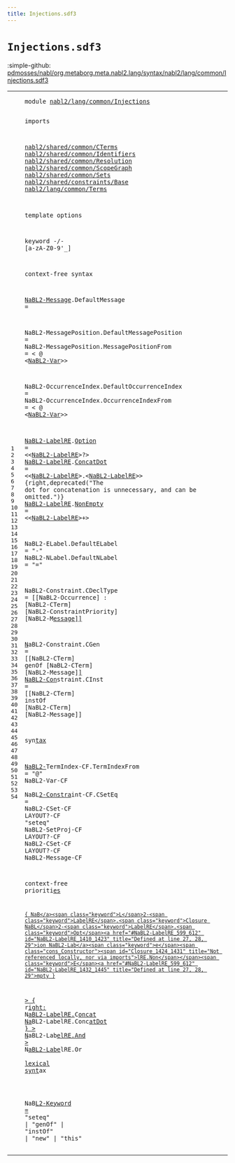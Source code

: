 ```yaml
---
title: Injections.sdf3
---
```


# `Injections.sdf3`

:simple-github: [pdmosses/nabl/org.metaborg.meta.nabl2.lang/syntax/nabl2/lang/common/Injections.sdf3]

[pdmosses/nabl/org.metaborg.meta.nabl2.lang/syntax/nabl2/lang/common/Injections.sdf3]: https://github.com/pdmosses/nabl/blob/master/org.metaborg.meta.nabl2.lang/syntax/nabl2/lang/common/Injections.sdf3 "The source file on GitHub"

<div class="sdf3"><table class="highlighttable"><tbody><tr><td class="linenos"><div class="linenodiv"><pre><span></span>1
2
3
4
5
6
7
8
9
10
11
12
13
14
15
16
17
18
19
20
21
22
23
24
25
26
27
28
29
30
31
32
33
34
35
36
37
38
39
40
41
42
43
44
45
46
47
48
49
50
51
52
53
54
</pre></div></td>
<td class="code"><pre><code><span class="keyword">module</span> <a href="../../rules/CGen.sdf3#nabl2/lang/common/Injections_170_198" id="nabl2/lang/common/Injections_7_35" title="Referenced at ../../rules/CGen.sdf3 line 10">nabl2/lang/common/Injections</a>

<span class="keyword">imports</span>

  <a href="../../../../../../../file:/Users/pdm/eclipse/spoofax-dev/Eclipse.app/Contents/Eclipse/plugins/org.metaborg.meta.nabl2.shared.eclipse_2.6.0.20230609-133100-master/target/unpacked/latest/syntax/nabl2/shared/common/CTerms.sdf3#nabl2/shared/common/CTerms_7_33" id="nabl2/shared/common/CTerms_48_74" title="Defined at ../../../../../../../file:/Users/pdm/eclipse/spoofax-dev/Eclipse.app/Contents/Eclipse/plugins/org.metaborg.meta.nabl2.shared.eclipse_2.6.0.20230609-133100-master/target/unpacked/latest/syntax/nabl2/shared/common/CTerms.sdf3 line 1">nabl2/shared/common/CTerms</a>
  <a href="../../../../../../../file:/Users/pdm/eclipse/spoofax-dev/Eclipse.app/Contents/Eclipse/plugins/org.metaborg.meta.nabl2.shared.eclipse_2.6.0.20230609-133100-master/target/unpacked/latest/syntax/nabl2/shared/common/Identifiers.sdf3#nabl2/shared/common/Identifiers_7_38" id="nabl2/shared/common/Identifiers_77_108" title="Defined at ../../../../../../../file:/Users/pdm/eclipse/spoofax-dev/Eclipse.app/Contents/Eclipse/plugins/org.metaborg.meta.nabl2.shared.eclipse_2.6.0.20230609-133100-master/target/unpacked/latest/syntax/nabl2/shared/common/Identifiers.sdf3 line 1">nabl2/shared/common/Identifiers</a>
  <a href="../../../../../../../file:/Users/pdm/eclipse/spoofax-dev/Eclipse.app/Contents/Eclipse/plugins/org.metaborg.meta.nabl2.shared.eclipse_2.6.0.20230609-133100-master/target/unpacked/latest/syntax/nabl2/shared/common/Resolution.sdf3#nabl2/shared/common/Resolution_7_37" id="nabl2/shared/common/Resolution_111_141" title="Defined at ../../../../../../../file:/Users/pdm/eclipse/spoofax-dev/Eclipse.app/Contents/Eclipse/plugins/org.metaborg.meta.nabl2.shared.eclipse_2.6.0.20230609-133100-master/target/unpacked/latest/syntax/nabl2/shared/common/Resolution.sdf3 line 1">nabl2/shared/common/Resolution</a>
  <a href="../../../../../../../file:/Users/pdm/eclipse/spoofax-dev/Eclipse.app/Contents/Eclipse/plugins/org.metaborg.meta.nabl2.shared.eclipse_2.6.0.20230609-133100-master/target/unpacked/latest/syntax/nabl2/shared/common/ScopeGraph.sdf3#nabl2/shared/common/ScopeGraph_7_37" id="nabl2/shared/common/ScopeGraph_144_174" title="Defined at ../../../../../../../file:/Users/pdm/eclipse/spoofax-dev/Eclipse.app/Contents/Eclipse/plugins/org.metaborg.meta.nabl2.shared.eclipse_2.6.0.20230609-133100-master/target/unpacked/latest/syntax/nabl2/shared/common/ScopeGraph.sdf3 line 1">nabl2/shared/common/ScopeGraph</a>
  <a href="../../../../../../../file:/Users/pdm/eclipse/spoofax-dev/Eclipse.app/Contents/Eclipse/plugins/org.metaborg.meta.nabl2.shared.eclipse_2.6.0.20230609-133100-master/target/unpacked/latest/syntax/nabl2/shared/common/Sets.sdf3#nabl2/shared/common/Sets_7_31" id="nabl2/shared/common/Sets_177_201" title="Defined at ../../../../../../../file:/Users/pdm/eclipse/spoofax-dev/Eclipse.app/Contents/Eclipse/plugins/org.metaborg.meta.nabl2.shared.eclipse_2.6.0.20230609-133100-master/target/unpacked/latest/syntax/nabl2/shared/common/Sets.sdf3 line 1">nabl2/shared/common/Sets</a>
  <a href="../../../../../../../file:/Users/pdm/eclipse/spoofax-dev/Eclipse.app/Contents/Eclipse/plugins/org.metaborg.meta.nabl2.shared.eclipse_2.6.0.20230609-133100-master/target/unpacked/latest/syntax/nabl2/shared/constraints/Base.sdf3#nabl2/shared/constraints/Base_7_36" id="nabl2/shared/constraints/Base_204_233" title="Defined at ../../../../../../../file:/Users/pdm/eclipse/spoofax-dev/Eclipse.app/Contents/Eclipse/plugins/org.metaborg.meta.nabl2.shared.eclipse_2.6.0.20230609-133100-master/target/unpacked/latest/syntax/nabl2/shared/constraints/Base.sdf3 line 1">nabl2/shared/constraints/Base</a>
  <a href="../Terms.sdf3#nabl2/lang/common/Terms_7_30" id="nabl2/lang/common/Terms_236_259" title="Defined at ../Terms.sdf3 line 1">nabl2/lang/common/Terms</a>

<span class="keyword">template options</span>

  <span class="keyword">keyword</span> -/- [<span class="cons_Regular">a</span>-<span class="cons_Regular">z</span><span class="cons_Regular">A</span>-<span class="cons_Regular">Z</span><span class="cons_Regular">0</span>-<span class="cons_Regular">9</span>\'\_]

<span class="keyword">context-free syntax</span>

  <a href="#NaBL2-Message_1361_1374" id="NaBL2-Message_333_346" title="Referenced at line 43">NaBL2-Message</a>.<span class="cons_Constructor"><span id="DefaultMessage_347_361" title="Not referenced locally, nor via imports">DefaultMessage</span></span> =

  <span id="NaBL2-MessagePosition_367_388" title="Not referenced locally, nor via imports">NaBL2-MessagePosition</span>.<span class="cons_Constructor"><span id="DefaultMessagePosition_389_411" title="Not referenced locally, nor via imports">DefaultMessagePosition</span></span> =
  <span id="NaBL2-MessagePosition_416_437" title="Not referenced locally, nor via imports">NaBL2-MessagePosition</span>.<span class="cons_Constructor"><span id="MessagePositionFrom_438_457" title="Not referenced locally, nor via imports">MessagePositionFrom</span></span>    = &lt; <span class="cons_String">@</span> &lt;<a href="../Terms.sdf3#NaBL2-Var_146_155" id="NaBL2-Var_468_477" title="Defined at ../Terms.sdf3 line 13">NaBL2-Var</a>&gt;&gt;

  <span id="NaBL2-OccurrenceIndex_483_504" title="Not referenced locally, nor via imports">NaBL2-OccurrenceIndex</span>.<span class="cons_Constructor"><span id="DefaultOccurrenceIndex_505_527" title="Not referenced locally, nor via imports">DefaultOccurrenceIndex</span></span> =
  <span id="NaBL2-OccurrenceIndex_532_553" title="Not referenced locally, nor via imports">NaBL2-OccurrenceIndex</span>.<span class="cons_Constructor"><span id="OccurrenceIndexFrom_554_573" title="Not referenced locally, nor via imports">OccurrenceIndexFrom</span></span>    = &lt; <span class="cons_String">@</span> &lt;<a href="../Terms.sdf3#NaBL2-Var_146_155" id="NaBL2-Var_584_593" title="Defined at ../Terms.sdf3 line 13">NaBL2-Var</a>&gt;&gt;

  <a href="#NaBL2-LabelRE_1564_1577" id="NaBL2-LabelRE_599_612" title="Referenced at line 50">NaBL2-LabelRE</a>.<span class="cons_Constructor"><a href="#Option_1446_1452" id="Option_613_619" title="Referenced at line 47">Option</a></span>    = &lt;&lt;<a href="#NaBL2-LabelRE_599_612" id="NaBL2-LabelRE_627_640" title="Defined at line 27, 28, 29">NaBL2-LabelRE</a>&gt;<span class="cons_String">?</span>&gt;
  <a href="#NaBL2-LabelRE_1564_1577" id="NaBL2-LabelRE_646_659" title="Referenced at line 50">NaBL2-LabelRE</a>.<span class="cons_Constructor"><a href="#ConcatDot_1526_1535" id="ConcatDot_660_669" title="Referenced at line 48">ConcatDot</a></span> = &lt;&lt;<a href="#NaBL2-LabelRE_599_612" id="NaBL2-LabelRE_674_687" title="Defined at line 27, 28, 29">NaBL2-LabelRE</a>&gt;<span class="cons_String">.</span>&lt;<a href="#NaBL2-LabelRE_599_612" id="NaBL2-LabelRE_690_703" title="Defined at line 27, 28, 29">NaBL2-LabelRE</a>&gt;&gt;  {<span class="keyword">right</span>,<span class="keyword">deprecated</span>("The dot for concatenation is unnecessary, and can be omitted.")}
  <a href="#NaBL2-LabelRE_1564_1577" id="NaBL2-LabelRE_793_806" title="Referenced at line 50">NaBL2-LabelRE</a>.<span class="cons_Constructor"><a href="#NonEmpty_1467_1475" id="NonEmpty_807_815" title="Referenced at line 47">NonEmpty</a></span> = &lt;&lt;<a href="#NaBL2-LabelRE_599_612" id="NaBL2-LabelRE_820_833" title="Defined at line 27, 28, 29">NaBL2-LabelRE</a>&gt;<span class="cons_String">+</span>&gt;

  <span id="NaBL2-ELabel_840_852" title="Not referenced locally, nor via imports">NaBL2-ELabel</span>.<span class="cons_Constructor"><span id="DefaultELabel_853_866" title="Not referenced locally, nor via imports">DefaultELabel</span></span> = <span class="cons_Lit">"-"</span>
  <span id="NaBL2-NLabel_875_887" title="Not referenced locally, nor via imports">NaBL2-NLabel</span>.<span class="cons_Constructor"><span id="DefaultNLabel_888_901" title="Not referenced locally, nor via imports">DefaultNLabel</span></span> = <span class="cons_Lit">"="</span>

  <span id="NaBL2-Constraint_911_927" title="Not referenced locally, nor via imports">NaBL2-Constraint</span>.<span class="cons_Constructor"><span id="CDeclType_928_937" title="Not referenced locally, nor via imports">CDeclType</span></span> = [[<span class="keyword">NaBL</span>2-Occurrence] : [<span class="keyword">N</span>a<span class="cons_String">B</span>L2-CTerm] [NaB<span class="keyword">L</span>2-<span class="keyword">C</span>onstraintPriority] [NaBL2-<span class="keyword">M</span><a href="#NaBL2-Message_333_346" id="NaBL2-Message_1004_1017" title="Defined at line 19">essage]]

  N</a><span class="keyword">aBL</span>2-<span class="keyword">C</span><span id="NaBL2-Constraint_1023_1039" title="Not referenced locally, nor via imports">onstraint.CGen  </span>=<span class="cons_Constructor"><span id="CGen_1040_1044" title="Not referenced locally, nor via imports"> [[N</span></span><span class="keyword">aBL</span>2-<span class="keyword">C</span><span class="keyword">Term</span>] genOf [NaBL2-<span class="cons_String">CTerm</span>] [NaBL2-Messa<span class="keyword">g</span>e]<a href="#NaBL2-Message_333_346" id="NaBL2-Message_1084_1097" title="Defined at line 19">]
  NaBL2-Con</a><span class="keyword">strai</span><span id="NaBL2-Constraint_1102_1118" title="Not referenced locally, nor via imports">nt.CInst = [[NaB</span><span class="keyword">L</span><span class="cons_Constructor"><span id="CInst_1119_1124" title="Not referenced locally, nor via imports">2-CTe</span></span><span class="keyword">rm</span>] <span class="keyword">i</span><span class="keyword">nstOf</span> [NaBL2-CTe<span class="keyword">r</span>m<span class="cons_String">] [NaB</span>L2-Message]]

<span class="keyword">s</span>y<span class="keyword">n</span><a href="#NaBL2-Message_333_346" id="NaBL2-Message_1164_1177" title="Defined at line 19">tax

  NaBL2-</a><span class="keyword">TermIndex-CF</span>.<span class="keyword">T</span><span id="NaBL2-TermIndex_1191_1206" title="Not referenced locally, nor via imports">ermIndexFrom = </span>"@" <span class="cons_Constructor"><span id="TermIndexFrom_1210_1223" title="Not referenced locally, nor via imports">NaBL2-Var-CF
</span></span>
  <span class="cons_Lit">NaB</span><span class="keyword">L</span><a href="../Terms.sdf3#NaBL2-Var_146_155" id="NaBL2-Var_1230_1239" title="Defined at ../Terms.sdf3 line 13">2-Constra</a><span class="keyword">int-CF</span>.<span id="NaBL2-Constraint_1246_1262" title="Not referenced locally, nor via imports">CSetEq = NaBL2-C</span><span class="keyword">Set-</span><span class="cons_Constructor"><span id="CSetEq_1266_1272" title="Not referenced locally, nor via imports">CF LAY</span></span><span class="keyword">OUT</span>?-<span class="keyword">C</span>F "seteq" <span class="keyword">NaBL</span>2-<span class="keyword">SetProj-C</span><span class="cons_Lit">F LAYOU</span><span class="keyword">T</span>?-CF NaBL2-CSe<span class="keyword">t-CF LAYOUT</span>?<span class="keyword">-CF</span> <span class="keyword">NaBL</span>2-<span class="keyword">Message-</span>CF

contex<span class="keyword">t-free prioriti</span><a href="#NaBL2-Message_333_346" id="NaBL2-Message_1361_1374" title="Defined at line 19">es

    { NaB</a><span class="keyword">L</span>2-<span class="keyword">LabelRE</span>.<span class="keyword">Closure NaBL</span>2-<span class="keyword">LabelRE</span>.<span class="keyword">Opt</span><a href="#NaBL2-LabelRE_599_612" id="NaBL2-LabelRE_1410_1423" title="Defined at line 27, 28, 29">ion NaBL2-Lab</a><span class="keyword">e</span><span class="cons_Constructor"><span id="Closure_1424_1431" title="Not referenced locally, nor via imports">lRE.Non</span></span><span class="keyword">E</span><a href="#NaBL2-LabelRE_599_612" id="NaBL2-LabelRE_1432_1445" title="Defined at line 27, 28, 29">mpty }
  &gt; { </a><span class="keyword">r</span><span class="cons_Constructor"><a href="#Option_613_619" id="Option_1446_1452" title="Defined at line 27">ight: </a></span><span class="keyword">N</span><a href="#NaBL2-LabelRE_599_612" id="NaBL2-LabelRE_1453_1466" title="Defined at line 27, 28, 29">aBL2-LabelRE.</a><span class="keyword">C</span><span class="cons_Constructor"><a href="#NonEmpty_807_815" id="NonEmpty_1467_1475" title="Defined at line 29">oncat Na</a></span><span class="keyword">BL</span>2-<span class="keyword">LabelRE</span>.<span class="keyword">Conc</span><a href="#NaBL2-LabelRE_599_612" id="NaBL2-LabelRE_1491_1504" title="Defined at line 27, 28, 29">atDot }
  &gt; N</a><span class="keyword">a</span><span class="cons_Constructor"><span id="Concat_1505_1511" title="Not referenced locally, nor via imports">BL2-La</span></span><span class="keyword">b</span><a href="#NaBL2-LabelRE_599_612" id="NaBL2-LabelRE_1512_1525" title="Defined at line 27, 28, 29">elRE.And
  &gt; </a><span class="keyword">N</span><span class="cons_Constructor"><a href="#ConcatDot_660_669" id="ConcatDot_1526_1535" title="Defined at line 28">aBL2-Labe</a></span><span class="keyword">lRE</span>.<span class="keyword">Or</span>
<a href="#NaBL2-LabelRE_599_612" id="NaBL2-LabelRE_1542_1555" title="Defined at line 27, 28, 29">
lexical synt</a><span class="keyword">a</span><span class="cons_Constructor"><span id="And_1556_1559" title="Not referenced locally, nor via imports">x

</span></span>  <span class="keyword">NaB</span><a href="#NaBL2-LabelRE_599_612" id="NaBL2-LabelRE_1564_1577" title="Defined at line 27, 28, 29">L2-Keyword = </a>"<span class="cons_Constructor"><span id="Or_1578_1580" title="Not referenced locally, nor via imports">se</span></span><span class="keyword">teq</span>" | "<span class="keyword">genOf</span>" | "<span class="keyword">in</span><span id="NaBL2-Keyword_1600_1613" title="Not referenced locally, nor via imports">stOf" | "new"</span> | <span class="cons_Lit">"this"
</span>
</code></pre></td></tr></tbody></table></div>